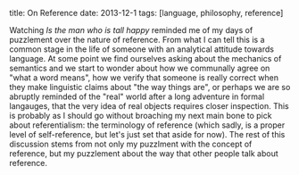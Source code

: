 title: On Reference
date: 2013-12-1
tags: [language, philosophy, reference]

Watching *Is the man who is tall happy* reminded me of my days of puzzlement
over the nature of reference.  From what I can tell this is a common stage in
the life of someone with an analytical attitude towards language.  At some point
we find ourselves asking about the mechanics of semantics and we start
to wonder about how we communally agree on "what a word means", how we
verify that someone is really correct when they make linguistic claims about
"the way things are", or perhaps we are so abruptly reminded of the "real" world
after a long adventure in formal langauges, that the very idea of real objects
requires closer inspection.  This is probably as I should go without broaching
my next main bone to pick about referentialism: the terminology of reference
(which sadly, is a proper level of self-reference, but let's just set that aside
for now). The rest of this discussion stems from not only my puzzlment with the
concept of reference, but my puzzlement about the way that other people talk
about reference.
